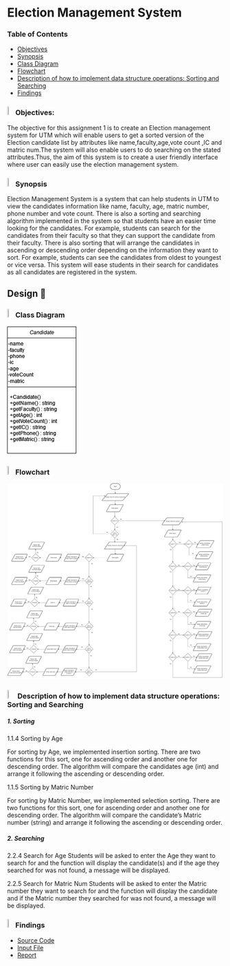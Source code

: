 # Election Management System

### Table of Contents
- [Objectives](#-objectives)
- [Synopsis](#-synopsis)
- [Class Diagram](#-class-diagram)
- [Flowchart](#-flowchart)
- [Description of how to implement data structure operations: Sorting and Searching](#-description-of-how-to-implement-data-structure-operations-sorting-and-searching)
- [Findings](#-Findings)

  
### <img src="https://github.com/jjn7702/SECJ2013-DSA/assets/128120717/bc7e2df3-d20d-457c-b9fb-e0574b6a740e" width="3%" height="3%"> Objectives:
The objective for this assignment 1 is to create an Election management system for UTM which will enable users to get a sorted version of the Election candidate list by attributes like name,faculty,age,vote count ,IC and matric num.The system will also enable users to do searching on the stated attributes.Thus, the aim of this system is to create a user friendly interface where user can easily use the election management system.


### <img src="https://github.com/jjn7702/SECJ2013-DSA/assets/128120717/ac62ef65-848d-41a6-97c2-1ff40be8ecd3" width="3%" height="3%"> Synopsis

Election Management System is a system that can help students in UTM to view the candidates information like name, faculty, age, matric number, phone number and vote count. There is also a sorting and searching algorithm implemented in the system so that students have an easier time looking for the candidates. For example, students can search for the candidates from their faculty so that they can support the candidate from their faculty. There is also sorting that will arrange the candidates in ascending or descending order depending on the information they want to sort. For example, students can see the candidates from oldest to youngest or vice versa. This system will ease students in their search for candidates as all candidates are registered in the system. 


## Design 🎨


### <img src="https://github.com/jjn7702/SECJ2013-DSA/assets/128120717/b7b1299f-ead1-4e66-ad2e-95b901f4f03c" width="3%" height="3%"> Class Diagram

![1](https://github.com/jjn7702/SECJ2013-DSA/blob/main/Submission/sec04/Agent%20P/images/classDIAGRAM.png)

### <img src="https://github.com/jjn7702/SECJ2013-DSA/assets/128120717/8b3596b0-7214-4cc8-b868-9ab2a0314386" width="3%" height="3%"> Flowchart

![2](https://github.com/jjn7702/SECJ2013-DSA/blob/main/Submission/sec04/Agent%20P/images/photo_6057581772625000910_y.jpg)

### <img src="https://github.com/jjn7702/SECJ2013-DSA/assets/128120717/fabaacbe-18c1-4f64-a3a5-e1b40e910e71" width="4%" height="4%"> Description of how to implement data structure operations: Sorting and Searching
##### 1. Sorting
1.1.4 Sorting by Age

For sorting by Age, we implemented insertion sorting. There are two functions for this sort, one for ascending order and another one for descending order. The algorithm will compare the candidates age (int) and arrange it following the ascending or descending order.

1.1.5 Sorting  by Matric Number

For sorting by 	Matric Number, we implemented selection sorting. There are two functions for this sort, one for ascending order and another one for descending order. The algorithm will compare the candidate’s Matric number (string) and arrange it following the ascending or descending order.
    
##### 2. Searching

2.2.4 Search for Age
Students will be asked to enter the Age they want to search for and the function will display the candidate(s) and if the age they searched for was not found, a message will be displayed. 

2.2.5 Search for Matric Num
Students will be asked to enter the Matric number they want to search for and the function will display the candidate and if the Matric number they searched for was not found, a message will be displayed. 



### <img src="https://github.com/jjn7702/SECJ2013-DSA/blob/main/images/folder.png" width="3%" height="3%"> Findings 

- [Source Code](https://github.com/jjn7702/SECJ2013-DSA/blob/main/Submission/sec04/Agent%20P/ass1/Assignment1.cpp)
- [Input File](https://github.com/jjn7702/SECJ2013-DSA/blob/main/Submission/sec04/Agent%20P/ass1/cand.csv)
- [Report]()





